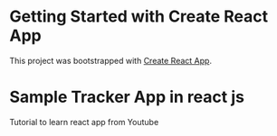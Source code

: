 # Getting Started with Create React App

This project was bootstrapped with [Create React App](https://github.com/facebook/create-react-app).

# Sample Tracker App in react js
Tutorial to learn react app from Youtube